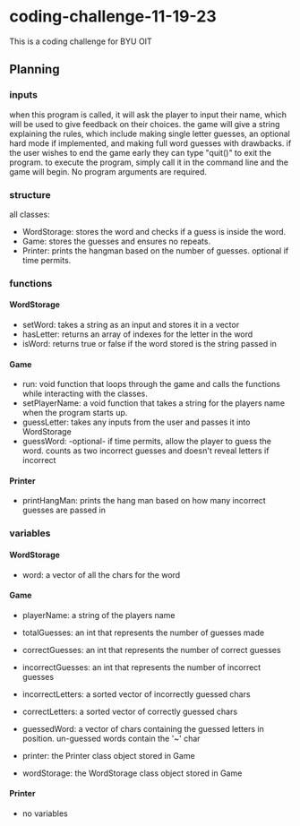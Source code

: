 # coding-challenge-11-19-23
This is a coding challenge for BYU OIT

## Planning
### inputs
when this program is called, it will ask the player to input their name, which will be used to give feedback on their choices. the game will give a string explaining the rules, which include making single letter guesses, an optional hard mode if implemented, and making full word guesses with drawbacks. if the user wishes to end the game early they can type "quit()" to exit the program.
to execute the program, simply call it in the command line and the game will begin. No program arguments are required.

### structure
all classes:
- WordStorage: stores the word and checks if a guess is inside the word.
- Game: stores the guesses and ensures no repeats.
- Printer: prints the hangman based on the number of guesses. optional if time permits.

### functions
#### WordStorage
- setWord: takes a string as an input and stores it in a vector
- hasLetter: returns an array of indexes for the letter in the word
- isWord: returns true or false if the word stored is the string passed in

#### Game
- run: void function that loops through the game and calls the functions while interacting with the classes.
- setPlayerName: a void function that takes a string for the players name when the program starts up.
- guessLetter: takes any inputs from the user and passes it into WordStorage
- guessWord: -optional- if time permits, allow the player to guess the word. counts as two incorrect guesses and doesn't reveal letters if incorrect

#### Printer
- printHangMan: prints the hang man based on how many incorrect guesses are passed in

### variables
#### WordStorage
- word: a vector of all the chars for the word

#### Game
- playerName: a string of the players name
- totalGuesses: an int that represents the number of guesses made
- correctGuesses: an int that represents the number of correct guesses
- incorrectGuesses: an int that represents the number of incorrect guesses
- incorrectLetters: a sorted vector of incorrectly guessed chars
- correctLetters: a sorted vector of correctly guessed chars
- guessedWord: a vector of chars containing the guessed letters in position. un-guessed words contain the '~' char

- printer: the Printer class object stored in Game
- wordStorage: the WordStorage class object stored in Game

#### Printer
- no variables